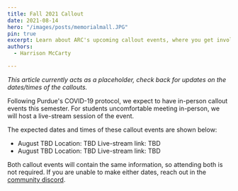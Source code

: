 ```yaml
---
title: Fall 2021 Callout
date: 2021-08-14
hero: "/images/posts/memorialmall.JPG"
pin: true
excerpt: Learn about ARC's upcoming callout events, where you get involved in various ongoing projects.
authors:
  - Harrison McCarty

---
```


*This article currently acts as a placeholder, check back for updates on the dates/times of the callouts.*

Following Purdue's COVID-19 protocol, we expect to have in-person callout events this semester. For students uncomfortable meeting in-person, we will host a live-stream session of the event.

The expected dates and times of these callout events are shown below:
- August TBD
  Location: TBD
  Live-stream link: TBD
- August TBD
  Location: TBD
  Live-stream link: TBD

Both callout events will contain the same information, so attending both is not required. If you are unable to make either dates, reach out in the [community discord](https://discord.gg/xPJfDaztvS).